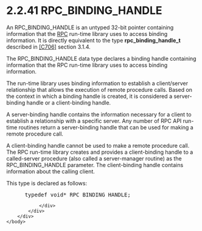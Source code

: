 <html dir="LTR" xmlns:mshelp="http://msdn.microsoft.com/mshelp" xmlns:ddue="http://ddue.schemas.microsoft.com/authoring/2003/5" xmlns:xlink="http://www.w3.org/1999/xlink" xmlns:tool="http://www.microsoft.com/tooltip">
    <head>
        <meta http-equiv="Content-Type" content="text/html; CHARSET=utf-8"></meta>
        <meta name="save" content="history"></meta>
        <title>2.2.41 RPC_BINDING_HANDLE</title>
        <xml>
            <mshelp:toctitle title="2.2.41 RPC_BINDING_HANDLE"></mshelp:toctitle>
            <mshelp:rltitle title="[MS-DTYP]: RPC_BINDING_HANDLE"></mshelp:rltitle>
            <mshelp:keyword index="A" term="d0dffa33-812f-4214-a987-4ee149328eec"></mshelp:keyword>
            <mshelp:attr name="DCSext.ContentType" value="open specification"></mshelp:attr>
            <mshelp:attr name="AssetID" value="d0dffa33-812f-4214-a987-4ee149328eec"></mshelp:attr>
            <mshelp:attr name="TopicType" value="kbRef"></mshelp:attr>
            <mshelp:attr name="DCSext.Title" value="[MS-DTYP]: RPC_BINDING_HANDLE" />
        </xml>
    </head>
    <body>
        <div id="header">
            <h1 class="heading">2.2.41 RPC_BINDING_HANDLE</h1>
        </div>
        <div id="mainSection">
            <div id="mainBody">
                <div id="allHistory" class="saveHistory"></div>
                <div id="sectionSection0" class="section" name="collapseableSection">
                    

<p>An RPC_BINDING_HANDLE is an untyped 32-bit pointer
containing information that the <a href="a66edeb1-52a0-4d64-a93b-2f5c833d7d92.md#gt_8a7f6700-8311-45bc-af10-82e10accd331">RPC</a> run-time library uses
to access binding information. It is directly equivalent to the type <b>rpc_binding_handle_t</b>
described in <a href="https://go.microsoft.com/fwlink/?LinkId=89824">[C706]</a>
section 3.1.4.</p>

<p>The RPC_BINDING_HANDLE data type declares a binding handle
containing information that the RPC run-time library uses to access binding
information.</p>

<p>The run-time library uses binding information to establish a
client/server relationship that allows the execution of remote procedure calls.
Based on the context in which a binding handle is created, it is considered a
server-binding handle or a client-binding handle. </p>

<p>A server-binding handle contains the information necessary
for a client to establish a relationship with a specific server. Any number of
RPC API run-time routines return a server-binding handle that can be used for
making a remote procedure call. </p>

<p>A client-binding handle cannot be used to make a remote
procedure call. The RPC run-time library creates and provides a client-binding
handle to a called-server procedure (also called a server-manager routine) as
the RPC_BINDING_HANDLE parameter. The client-binding handle contains
information about the calling client.</p>

<p>This type is declared as follows:</p>

<dl>
<dd>
<div><pre> typedef void* RPC_BINDING_HANDLE;
</pre></div>
</dd></dl>


                </div>
            </div>
        </div>
    </body>
</html>